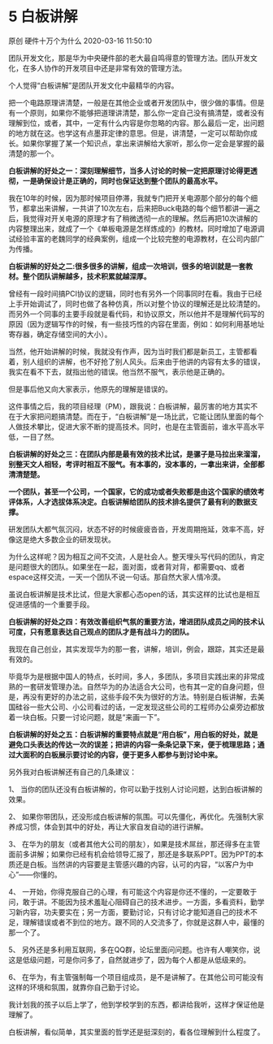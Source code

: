 5 白板讲解
===================

原创 硬件十万个为什么 2020-03-16 11:50:10

团队开发文化，那是华为中央硬件部的老大最自鸣得意的管理方法。团队开发文化，在多人协作的开发项目中还是非常有效的管理方法。

个人觉得“白板讲解”是团队开发文化中最精华的内容。

把一个电路原理讲清楚，一般是在其他企业或者开发团队中，很少做的事情。但是有一个原则，如果你不能够把道理讲清楚，那么你一定自己没有搞清楚，或者没有理解到位，或者，其中，一定有什么内容是你忽略的内容。那么最后一定，出问题的地方就在这。也学这有点墨菲定律的意思。但是，讲清楚，一定可以帮助你成长。如果你掌握了某一个知识点，拿出来讲解给大家听，那么你一定会是掌握的最清楚的那一个。

**白板讲解的好处之一：深刻理解细节，当多人讨论的时候一定把原理讨论得更透彻，一是确保设计是正确的，同时也保证达到整个团队的最高水平。**

我在10年的时候，因为那时候项目停滞，我就专门把开关电源那个部分的每个细节，都拿出来讲解，一共讲了10次左右，后来把Buck电路的每个细节都讲一遍之后，我觉得对开关电源的原理才有了稍微透彻一点的理解。然后再把10次讲解的内容整理出来，就成了一个《单板电源是怎样炼成的》的教材。同时增加了电源调试经验丰富的老魏同学的经典案例，组成一个比较完整的电源教材，在公司内部广为传播。

**白板讲解的好处之二:很多很多的讲解，组成一次培训，很多的培训就是一套教材。整个团队讲解越多，技术积累就越深厚。**

曾经有一段时间搞PCI协议的逻辑，同时也有另外一个同事同时在看。我由于已经上手开始调试了，同时也做了各种仿真，所以对整个协议的理解还是比较清楚的。而另外一个同事的主要手段就是看代码，和协议原文，所以他并不是理解代码写的原因（因为逻辑写作的时候，有一些技巧性的内容在里面，例如：如何利用基地址寄存器，确定存储空间的大小）。

当然，他开始讲解的时候，我就没有作声，因为当时我们都是新员工，主管都看着，别人组织的讲解，也不好抢了别人风头。后来由于他讲的内容有太多的错误，我实在看不下去，就指出他的错误。他当然不服气，表示他是正确的。

但是事后他又向大家表示，他原先的理解是错误的。

这件事情之后，我的项目经理（PM），跟我说：白板讲解，最厉害的地方其实不在于大家把问题搞清楚。而在于，“白板讲解”是一场比武，它能让团队里面的每个人做技术攀比，促进大家不断的提高技术。同时，也是在主管面前，谁水平高水平低，一目了然。

**白板讲解的好处之三：在团队内部是最有效的技术比试，是骡子是马拉出来溜溜，别整天文人相轻，考评时相互不服气。有本事的，没本事的，一拿出来讲，全部都清清楚楚。**

**一个团队，甚至一个公司，一个国家，它的成功或者失败都是由这个国家的绩效考评体系，人才选拔体系决定。白板讲解给团队的技术排名提供了最有利的数据支撑。**

研发团队大都气氛沉闷，状态不好的时候疲疲沓沓，开发周期拖延，效率不高，好像这是绝大多数企业的研发现状。

为什么这样呢？因为相互之间不交流，人是社会人。整天埋头写代码的团队，肯定是问题很大的团队。如果坐在一起，面对面，或者背对背，都需要qq、或者espace这样交流，一天一个团队不说一句话。那自然大家人情冷漠。

虽说白板讲解是技术比试，但是大家都心态open的话，其实这样的比试也是相互促进感情的一个重要手段。

**白板讲解的好处之四：有效改善组织气氛的重要方法，增进团队成员之间的技术认可度，只有愿意表达自己观点的团队才是有战斗力的团队。**

我现在自己创业，其实发现华为的那一套，讲解，培训，例会，跟踪，其实还是最有效的。

毕竟华为是根据中国人的特点，长时间，多人，多团队，多项目实践出来的非常成熟的一套研发管理办法。自然华为的办法适合大公司，也有其一定的自身问题，但是，再没有更好的办法之前，这些手段不失为很好的方法。特别是白板讲解，去美国硅谷一些大公司、小公司看过的话，一定发现这些公司的工程师办公桌旁边都放着一块白板。只要一讨论问题，就是“来画一下”。

**白板讲解的好处之五：白板讲解的重要特点就是“用白板”，用白板的好处，就是避免口头表达的传达一次的误差；把讲的内容一条条记录下来，便于梳理思路；通过大面积的白板展示要讨论的内容，便于更多人都参与到讨论中来。**

另外我对白板讲解还有自己的几条建议：

1、 当你的团队还没有白板讲解的，你可以勤于找别人讨论问题，达到白板讲解的效果。

2、 如果你带团队，还没形成白板讲解的氛围。可以先僵化，再优化。先强制大家养成习惯，体会到其中的好处，再让大家自发自动的进行讲解。

3、 在华为的朋友（或者其他大公司的朋友），如果是技术屌丝，那还得多在主管面前多讲解；如果你已经有机会给领导汇报了，那还是多联系PPT。因为PPT的本质还是白板。当然讲的内容要是主管感兴趣的内容，认可的内容，“以客户为中心”——你懂的。

4、 一开始，你得克服自己的心理，有可能这个内容是你还不懂的，一定要敢于问，敢于讲。不能因为技术羞耻心阻碍自己的技术进步。一方面，多看资料，勤学习新内容，功夫要实在；另一方面，要勤讨论，只有讨论才能知道自己的技术不足，理解错误或者不到位的地方。跟不同的人交流多了，你就是这群人中，最懂的那一个了。

5、 另外还是多利用互联网，多在QQ群，论坛里面问问题。也许有人嘲笑你，说这是低级问题，可是你问多了，自然就进步了，因为每个人都是从低级来的。

6、 在华为，有主管强制每一个项目组成员，是不是讲解了。在其他公司可能没有这样的环境和氛围，就靠你自己勤于讨论。

我计划我的孩子以后上学了，他到学校学到的东西，都讲给我听，这样才保证他是理解了。

白板讲解，看似简单，其实里面的哲学还是挺深刻的，看各位理解到什么程度了。